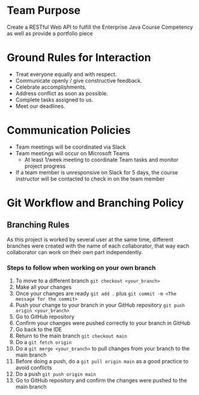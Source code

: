 # Team Purpose
Create a RESTful Web API to fulfill the Enterprise Java Course Competency as well as provide a portfolio piece

# Ground Rules for Interaction
- Treat everyone equally and with respect.
- Communicate openly / give constructive feedback.
- Celebrate accomplishments.
- Address conflict as soon as possible.
- Complete tasks assigned to us.
- Meet our deadlines.

# Communication Policies
- Team meetings will be coordinated via Slack
- Team meetings will occur on Microsoft Teams
  - At least 1/week meeting to coordinate Team tasks and monitor project progress
- If a team member is unresponsive on Slack for 5 days, the course instructor will be contacted to check in on the team member

# Git Workflow and Branching Policy

## Branching Rules

As this project is worked by several user at the same time, 
different branches were created with the name of each collaborator,
that way each collaborator can work on their own part independently.

### Steps to follow when working on your own branch

1. To move to a different branch
``git checkout <your_branch>``
2. Make all your changes
3. Once your changes are ready
``git add .`` plus ``git commit -m <The message for the commit>``
4. Push your change to your branch in your GitHub repository
``git push origin <your_branch>``
5. Go to GitHub repository
6. Confirm your changes were pushed correctly to your branch in GitHub
6. Go back to the IDE
7. Return to the main branch
``git checkout main``
8. Do a ``git fetch origin``
9. Do a ``git merge <your_branch>`` to pull changes from your branch to the main branch
10. Before doing a push, do a ``git pull origin main`` as a good practice to avoid conflicts
11. Do a push
``git push origin main``
12. Go to GitHub repository and confirm the changes were pushed to the main branch

